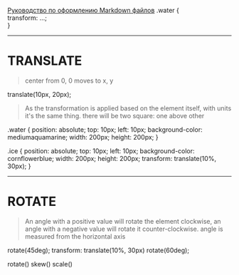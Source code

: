 [Руководство по оформлению Markdown файлов](https://gist.github.com/Jekins/2bf2d0638163f1294637/ "Необязательная подсказка")
.water {                
transform: ...;     
}

***
# TRANSLATE
> center from 0, 0 moves to x, y 

translate(10px, 20px);   

> As the transformation is applied based on the element itself, with units it's the same thing.
> there will be two square: one above other

.water {
position: absolute;
top: 10px;
left: 10px;
background-color: mediumaquamarine;
width: 200px;
height: 200px;
}

.ice {
position: absolute;
top: 10px;
left: 10px;
background-color: cornflowerblue;
width: 200px;
height: 200px;
transform: translate(10%, 30px);
}


***
#  ROTATE

>An angle with a positive value will rotate the element clockwise,
> an angle with a negative value will rotate it counter-clockwise.
> angle is measured from the horizontal axis

rotate(45deg);
transform: translate(10%, 30px) rotate(60deg);


rotate()
skew()
scale()
